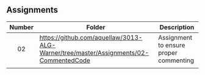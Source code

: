 ## Assignments

| Number | Folder | Description |
| :----: | ------ | ----------- |
|   02   |    https://github.com/aquellaw/3013-ALG-Warner/tree/master/Assignments/02-CommentedCode    |Assignment to ensure proper commenting
             |
